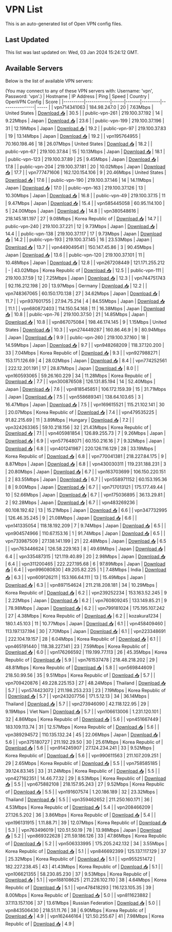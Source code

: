 # VPN List

This is an auto-generated list of Open VPN config files.

## Last Updated

This list was last updated on: Wed, 03 Jan 2024 15:24:12 GMT.

## Available Servers

Below is the list of available VPN servers:

(You may connect to any of these VPN servers with: Username: 'vpn', Password: 'vpn'.)
| Hostname | IP Address | Ping | Speed | Country | OpenVPN Config | Score |
|----------|------------|------|-------|---------|----------------| ----- |
| vpn714341063 | 184.98.247.0 | 20 | 7.63Mbps | United States | [Download 📥](./configs/server_0_US.ovpn) | 30.5 |
| public-vpn-261 | 219.100.37.192 | 14 | 9.22Mbps | Japan | [Download 📥](./configs/server_1_JP.ovpn) | 23.6 |
| public-vpn-199 | 219.100.37.196 | 31 | 12.19Mbps | Japan | [Download 📥](./configs/server_2_JP.ovpn) | 19.2 |
| public-vpn-97 | 219.100.37.83 | 19 | 13.14Mbps | Japan | [Download 📥](./configs/server_3_JP.ovpn) | 19.2 |
| vpn195764955 | 70.160.198.46 | 18 | 26.07Mbps | United States | [Download 📥](./configs/server_4_US.ovpn) | 18.2 |
| public-vpn-67 | 219.100.37.84 | 15 | 10.13Mbps | Japan | [Download 📥](./configs/server_5_JP.ovpn) | 18.1 |
| public-vpn-123 | 219.100.37.89 | 25 | 9.45Mbps | Japan | [Download 📥](./configs/server_6_JP.ovpn) | 17.8 |
| public-vpn-204 | 219.100.37.181 | 20 | 10.02Mbps | Japan | [Download 📥](./configs/server_7_JP.ovpn) | 17.7 |
| vpn777471606 | 162.120.154.106 | 9 | 20.46Mbps | United States | [Download 📥](./configs/server_8_US.ovpn) | 17.6 |
| public-vpn-190 | 219.100.37.146 | 14 | 14.11Mbps | Japan | [Download 📥](./configs/server_9_JP.ovpn) | 17.0 |
| public-vpn-163 | 219.100.37.126 | 13 | 10.30Mbps | Japan | [Download 📥](./configs/server_10_JP.ovpn) | 16.8 |
| public-vpn-49 | 219.100.37.15 | 11 | 9.47Mbps | Japan | [Download 📥](./configs/server_11_JP.ovpn) | 15.4 |
| vpn585445058 | 60.95.114.100 | 5 | 24.00Mbps | Japan | [Download 📥](./configs/server_12_JP.ovpn) | 14.8 |
| vpn380548616 | 218.145.181.197 | 27 | 9.08Mbps | Korea Republic of | [Download 📥](./configs/server_13_KR.ovpn) | 14.7 |
| public-vpn-240 | 219.100.37.221 | 12 | 9.73Mbps | Japan | [Download 📥](./configs/server_14_JP.ovpn) | 14.4 |
| public-vpn-138 | 219.100.37.117 | 17 | 9.73Mbps | Japan | [Download 📥](./configs/server_15_JP.ovpn) | 14.2 |
| public-vpn-193 | 219.100.37.145 | 16 | 23.53Mbps | Japan | [Download 📥](./configs/server_16_JP.ovpn) | 13.7 |
| vpn449049541 | 150.147.45.86 | 3 | 90.45Mbps | Japan | [Download 📥](./configs/server_17_JP.ovpn) | 13.6 |
| public-vpn-120 | 219.100.37.101 | 11 | 10.48Mbps | Japan | [Download 📥](./configs/server_18_JP.ovpn) | 12.8 |
| vpn267208449 | 121.171.255.212 | - | 43.02Mbps | Korea Republic of | [Download 📥](./configs/server_19_KR.ovpn) | 12.5 |
| public-vpn-111 | 219.100.37.59 | 12 | 7.25Mbps | Japan | [Download 📥](./configs/server_20_JP.ovpn) | 12.3 |
| vpn744751743 | 92.116.212.198 | 20 | 13.97Mbps | Germany | [Download 📥](./configs/server_21_DE.ovpn) | 12.2 |
| vpn748367065 | 60.150.170.138 | 27 | 34.62Mbps | Japan | [Download 📥](./configs/server_22_JP.ovpn) | 11.7 |
| vpn937601755 | 27.94.75.214 | 4 | 84.55Mbps | Japan | [Download 📥](./configs/server_23_JP.ovpn) | 11.1 |
| vpn680872403 | 114.150.54.168 | 11 | 16.38Mbps | Japan | [Download 📥](./configs/server_24_JP.ovpn) | 10.8 |
| public-vpn-76 | 219.100.37.50 | 21 | 14.85Mbps | Japan | [Download 📥](./configs/server_25_JP.ovpn) | 10.8 |
| vpn867075084 | 198.46.174.145 | 9 | 1.15Mbps | United States | [Download 📥](./configs/server_26_US.ovpn) | 10.3 |
| vpn274449287 | 160.86.46.9 | 9 | 80.94Mbps | Japan | [Download 📥](./configs/server_27_JP.ovpn) | 9.9 |
| public-vpn-260 | 219.100.37.160 | 18 | 14.59Mbps | Japan | [Download 📥](./configs/server_28_JP.ovpn) | 9.7 |
| vpn948268209 | 118.37.120.200 | 33 | 7.04Mbps | Korea Republic of | [Download 📥](./configs/server_29_KR.ovpn) | 9.3 |
| vpn927988271 | 153.171.126.69 | 4 | 28.02Mbps | Japan | [Download 📥](./configs/server_30_JP.ovpn) | 8.4 |
| vpn774252561 | 222.12.201.191 | 17 | 28.87Mbps | Japan | [Download 📥](./configs/server_31_JP.ovpn) | 8.0 |
| vpn160593065 | 59.26.160.229 | 34 | 11.28Mbps | Korea Republic of | [Download 📥](./configs/server_32_KR.ovpn) | 7.7 |
| vpn300876508 | 126.131.85.194 | 14 | 52.40Mbps | Japan | [Download 📥](./configs/server_33_JP.ovpn) | 7.6 |
| vpn818545851 | 106.172.159.39 | 15 | 31.71Mbps | Japan | [Download 📥](./configs/server_34_JP.ovpn) | 7.5 |
| vpn558689341 | 138.64.103.65 | 3 | 16.47Mbps | Japan | [Download 📥](./configs/server_35_JP.ovpn) | 7.5 |
| vpn169615521 | 115.21.102.141 | 30 | 20.07Mbps | Korea Republic of | [Download 📥](./configs/server_36_KR.ovpn) | 7.4 |
| vpn479535225 | 91.82.215.69 | 11 | 3.89Mbps | Hungary | [Download 📥](./configs/server_37_HU.ovpn) | 7.2 |
| vpn324263365 | 59.10.218.156 | 32 | 21.43Mbps | Korea Republic of | [Download 📥](./configs/server_38_KR.ovpn) | 7.1 |
| vpn405981854 | 126.89.255.73 | 7 | 9.26Mbps | Japan | [Download 📥](./configs/server_39_JP.ovpn) | 6.9 |
| vpn577648071 | 60.150.216.16 | 7 | 9.32Mbps | Japan | [Download 📥](./configs/server_40_JP.ovpn) | 6.8 |
| vpn401241987 | 220.126.116.129 | 28 | 33.19Mbps | Korea Republic of | [Download 📥](./configs/server_41_KR.ovpn) | 6.8 |
| vpn770041381 | 218.227.84.175 | 9 | 8.87Mbps | Japan | [Download 📥](./configs/server_42_JP.ovpn) | 6.8 |
| vpn430030311 | 119.231.188.231 | 3 | 20.80Mbps | Japan | [Download 📥](./configs/server_43_JP.ovpn) | 6.7 |
| vpn163703699 | 106.150.220.151 | 2 | 83.55Mbps | Japan | [Download 📥](./configs/server_44_JP.ovpn) | 6.7 |
| vpn558971152 | 60.153.195.36 | 8 | 9.00Mbps | Japan | [Download 📥](./configs/server_45_JP.ovpn) | 6.7 |
| vpn717013121 | 175.177.49.44 | 10 | 52.66Mbps | Japan | [Download 📥](./configs/server_46_JP.ovpn) | 6.7 |
| vpn175036895 | 36.13.29.81 | 2 | 92.28Mbps | Japan | [Download 📥](./configs/server_47_JP.ovpn) | 6.7 |
| vpn483269236 | 60.108.192.62 | 13 | 15.21Mbps | Japan | [Download 📥](./configs/server_48_JP.ovpn) | 6.6 |
| vpn347732995 | 126.46.35.245 | 9 | 21.08Mbps | Japan | [Download 📥](./configs/server_49_JP.ovpn) | 6.6 |
| vpn141335054 | 118.18.192.209 | 7 | 9.74Mbps | Japan | [Download 📥](./configs/server_50_JP.ovpn) | 6.5 |
| vpn904574966 | 110.67.153.16 | 1 | 91.74Mbps | Japan | [Download 📥](./configs/server_51_JP.ovpn) | 6.5 |
| vpn733987509 | 27.138.141.199 | 21 | 22.48Mbps | Japan | [Download 📥](./configs/server_52_JP.ovpn) | 6.5 |
| vpn763446624 | 126.58.229.163 | 8 | 49.69Mbps | Japan | [Download 📥](./configs/server_53_JP.ovpn) | 6.4 |
| vpn335487315 | 121.119.40.89 | 20 | 2.98Mbps | Japan | [Download 📥](./configs/server_54_JP.ovpn) | 6.4 |
| vpn311200465 | 222.227.195.68 | 6 | 97.89Mbps | Japan | [Download 📥](./configs/server_55_JP.ovpn) | 6.4 |
| vpn996080830 | 49.205.82.225 | 1 | 7.48Mbps | India | [Download 📥](./configs/server_56_IN.ovpn) | 6.3 |
| vpn609126211 | 153.166.64.111 | 13 | 15.49Mbps | Japan | [Download 📥](./configs/server_57_JP.ovpn) | 6.3 |
| vpn897154624 | 211.218.208.181 | 34 | 10.29Mbps | Korea Republic of | [Download 📥](./configs/server_58_KR.ovpn) | 6.2 |
| vpn239252234 | 153.163.52.245 | 9 | 2.22Mbps | Japan | [Download 📥](./configs/server_59_JP.ovpn) | 6.2 |
| vpn760809245 | 133.149.85.21 | 9 | 78.98Mbps | Japan | [Download 📥](./configs/server_60_JP.ovpn) | 6.2 |
| vpn799181024 | 175.195.107.242 | 27 | 4.38Mbps | Korea Republic of | [Download 📥](./configs/server_61_KR.ovpn) | 6.2 |
| kozakura1234 | 180.1.45.103 | 11 | 10.77Mbps | Japan | [Download 📥](./configs/server_62_JP.ovpn) | 6.1 |
| vpn458409460 | 113.197.137.194 | 30 | 7.70Mbps | Japan | [Download 📥](./configs/server_63_JP.ovpn) | 6.1 |
| vpn223348691 | 222.104.19.157 | 28 | 6.04Mbps | Korea Republic of | [Download 📥](./configs/server_64_KR.ovpn) | 6.1 |
| vpn465191440 | 118.38.227.141 | 23 | 7.59Mbps | Korea Republic of | [Download 📥](./configs/server_65_KR.ovpn) | 6.0 |
| vpn176266592 | 119.199.77.113 | 26 | 45.35Mbps | Korea Republic of | [Download 📥](./configs/server_66_KR.ovpn) | 5.9 |
| vpn761537478 | 218.48.218.202 | 29 | 48.81Mbps | Korea Republic of | [Download 📥](./configs/server_67_KR.ovpn) | 5.8 |
| vpn569844609 | 218.50.99.56 | 35 | 9.51Mbps | Korea Republic of | [Download 📥](./configs/server_68_KR.ovpn) | 5.7 |
| vpn709420876 | 49.228.225.153 | 27 | 48.24Mbps | Thailand | [Download 📥](./configs/server_69_TH.ovpn) | 5.7 |
| vpn574423072 | 211.198.253.233 | 23 | 7.19Mbps | Korea Republic of | [Download 📥](./configs/server_70_KR.ovpn) | 5.7 |
| vpn243207756 | 171.5.12.13 | 34 | 36.14Mbps | Thailand | [Download 📥](./configs/server_71_TH.ovpn) | 5.7 |
| vpn273946090 | 42.118.122.95 | 29 | 9.19Mbps | Viet Nam | [Download 📥](./configs/server_72_VN.ovpn) | 5.7 |
| vpn106613006 | 1.231.120.101 | 32 | 4.86Mbps | Korea Republic of | [Download 📥](./configs/server_73_KR.ovpn) | 5.6 |
| vpn451667449 | 183.109.113.74 | 31 | 12.57Mbps | Korea Republic of | [Download 📥](./configs/server_74_KR.ovpn) | 5.6 |
| vpn389294572 | 110.135.132.24 | 45 | 22.06Mbps | Japan | [Download 📥](./configs/server_75_JP.ovpn) | 5.6 |
| vpn375180727 | 211.192.29.50 | 30 | 25.61Mbps | Korea Republic of | [Download 📥](./configs/server_76_KR.ovpn) | 5.6 |
| vpn914245907 | 27.124.234.241 | 33 | 9.52Mbps | Korea Republic of | [Download 📥](./configs/server_77_KR.ovpn) | 5.6 |
| vpn990611563 | 211.107.209.251 | 29 | 2.65Mbps | Korea Republic of | [Download 📥](./configs/server_78_KR.ovpn) | 5.5 |
| vpn758585185 | 39.124.83.145 | 33 | 31.24Mbps | Korea Republic of | [Download 📥](./configs/server_79_KR.ovpn) | 5.5 |
| vpn427162351 | 14.46.77.32 | 29 | 8.53Mbps | Korea Republic of | [Download 📥](./configs/server_80_KR.ovpn) | 5.5 |
| vpn675882108 | 218.157.95.243 | 27 | 9.52Mbps | Korea Republic of | [Download 📥](./configs/server_81_KR.ovpn) | 5.5 |
| vpn191607574 | 1.20.186.189 | 32 | 23.32Mbps | Thailand | [Download 📥](./configs/server_82_TH.ovpn) | 5.5 |
| vpn359462652 | 211.250.160.171 | 36 | 4.53Mbps | Korea Republic of | [Download 📥](./configs/server_83_KR.ovpn) | 5.4 |
| vpn208466209 | 27.126.5.202 | 36 | 3.86Mbps | Korea Republic of | [Download 📥](./configs/server_84_KR.ovpn) | 5.4 |
| vpn196131915 | 1.11.88.71 | 39 | 12.07Mbps | Korea Republic of | [Download 📥](./configs/server_85_KR.ovpn) | 5.3 |
| vpn763496019 | 120.51.50.19 | 78 | 13.98Mbps | Japan | [Download 📥](./configs/server_86_JP.ovpn) | 5.2 |
| vpn869322628 | 211.59.186.126 | 33 | 47.86Mbps | Korea Republic of | [Download 📥](./configs/server_87_KR.ovpn) | 5.2 |
| vpn506333995 | 175.205.242.132 | 34 | 3.55Mbps | Korea Republic of | [Download 📥](./configs/server_88_KR.ovpn) | 5.1 |
| vpn846692399 | 125.137.117.129 | 37 | 25.32Mbps | Korea Republic of | [Download 📥](./configs/server_89_KR.ovpn) | 5.1 |
| vpn955251472 | 182.227.238.45 | 43 | 41.43Mbps | Korea Republic of | [Download 📥](./configs/server_90_KR.ovpn) | 5.1 |
| vpn106621355 | 58.230.85.230 | 37 | 9.53Mbps | Korea Republic of | [Download 📥](./configs/server_91_KR.ovpn) | 5.1 |
| vpn188108625 | 211.226.102.110 | 38 | 4.64Mbps | Korea Republic of | [Download 📥](./configs/server_92_KR.ovpn) | 5.1 |
| vpn478418293 | 116.123.105.35 | 39 | 8.00Mbps | Korea Republic of | [Download 📥](./configs/server_93_KR.ovpn) | 5.0 |
| vpn811623882 | 37.113.157.106 | 37 | 13.61Mbps | Russian Federation | [Download 📥](./configs/server_94_RU.ovpn) | 5.0 |
| vpn843506430 | 218.51.11.76 | 38 | 6.90Mbps | Korea Republic of | [Download 📥](./configs/server_95_KR.ovpn) | 4.9 |
| vpn162446164 | 121.50.255.67 | 41 | 7.98Mbps | Korea Republic of | [Download 📥](./configs/server_96_KR.ovpn) | 4.9 |
